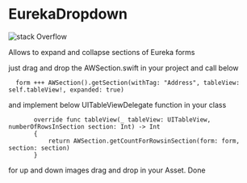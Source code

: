 # EurekaDropdown
![stack Overflow](http://linklyapps.in/images/eureka.gif)

Allows to expand and collapse sections of Eureka forms

just drag and drop the AWSection.swift in your project and call below 


       
      form +++ AWSection().getSection(withTag: "Address", tableView: self.tableView!, expanded: true)
       
 and implement below UITableViewDelegate function in your class
       
           override func tableView(_ tableView: UITableView, numberOfRowsInSection section: Int) -> Int
           {
               return AWSection.getCountForRowsinSection(form: form, section: section)
           }
    
    
  for up and down images drag and drop in your Asset. Done

